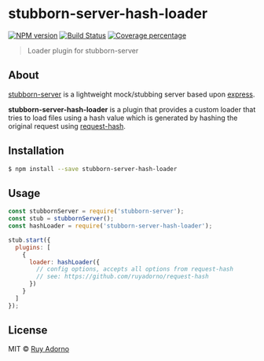 # stubborn-server-hash-loader

[![NPM version][npm-image]][npm-url]
[![Build Status][travis-image]][travis-url]
[![Coverage percentage][coveralls-image]][coveralls-url]

> Loader plugin for stubborn-server

## About

[stubborn-server](https://github.com/zeachco/stubborn-server) is a lightweight mock/stubbing server based upon [express](http://expressjs.com/).

**stubborn-server-hash-loader** is a plugin that provides a custom loader that tries to load files using a hash value which is generated by hashing the original request using [request-hash](https://github.com/ruyadorno/request-hash).

## Installation

```sh
$ npm install --save stubborn-server-hash-loader
```

## Usage

```js
const stubbornServer = require('stubborn-server');
const stub = stubbornServer();
const hashLoader = require('stubborn-server-hash-loader');

stub.start({
  plugins: [
    {
      loader: hashLoader({
        // config options, accepts all options from request-hash
        // see: https://github.com/ruyadorno/request-hash
      })
    }
  ]
});
```

## License

MIT © [Ruy Adorno](http://ruyadorno.com)


[npm-image]: https://badge.fury.io/js/stubborn-server-hash-loader.svg
[npm-url]: https://npmjs.org/package/stubborn-server-hash-loader
[travis-image]: https://travis-ci.org/ruyadorno/stubborn-server-hash-loader.svg?branch=master
[travis-url]: https://travis-ci.org/ruyadorno/stubborn-server-hash-loader
[coveralls-image]: https://coveralls.io/repos/ruyadorno/stubborn-server-hash-loader/badge.svg
[coveralls-url]: https://coveralls.io/r/ruyadorno/stubborn-server-hash-loader
